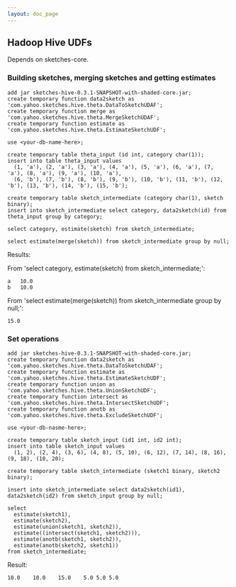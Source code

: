 ```yaml
---
layout: doc_page
---
```


## Hadoop Hive UDFs

Depends on sketches-core.

### Building sketches, merging sketches and getting estimates

    add jar sketches-hive-0.3.1-SNAPSHOT-with-shaded-core.jar;
    create temporary function data2sketch as 'com.yahoo.sketches.hive.theta.DataToSketchUDAF';
    create temporary function merge as 'com.yahoo.sketches.hive.theta.MergeSketchUDAF';
    create temporary function estimate as 'com.yahoo.sketches.hive.theta.EstimateSketchUDF';

    use <your-db-name-here>;

    create temporary table theta_input (id int, category char(1));
    insert into table theta_input values
      (1, 'a'), (2, 'a'), (3, 'a'), (4, 'a'), (5, 'a'), (6, 'a'), (7, 'a'), (8, 'a'), (9, 'a'), (10, 'a'),
      (6, 'b'), (7, 'b'), (8, 'b'), (9, 'b'), (10, 'b'), (11, 'b'), (12, 'b'), (13, 'b'), (14, 'b'), (15, 'b');

    create temporary table sketch_intermediate (category char(1), sketch binary);
    insert into sketch_intermediate select category, data2sketch(id) from theta_input group by category;

    select category, estimate(sketch) from sketch_intermediate;

    select estimate(merge(sketch)) from sketch_intermediate group by null;

Results:

From 'select category, estimate(sketch) from sketch_intermediate;':

    a	10.0
    b	10.0

From 'select estimate(merge(sketch)) from sketch_intermediate group by null;':

    15.0

### Set operations

    add jar sketches-hive-0.3.1-SNAPSHOT-with-shaded-core.jar;
    create temporary function data2sketch as 'com.yahoo.sketches.hive.theta.DataToSketchUDAF';
    create temporary function estimate as 'com.yahoo.sketches.hive.theta.EstimateSketchUDF';
    create temporary function union as 'com.yahoo.sketches.hive.theta.UnionSketchUDF';
    create temporary function intersect as 'com.yahoo.sketches.hive.theta.IntersectSketchUDF';
    create temporary function anotb as 'com.yahoo.sketches.hive.theta.ExcludeSketchUDF';

    use <your-db-nasme-here>;

    create temporary table sketch_input (id1 int, id2 int);
    insert into table sketch_input values
      (1, 2), (2, 4), (3, 6), (4, 8), (5, 10), (6, 12), (7, 14), (8, 16), (9, 18), (10, 20);

    create temporary table sketch_intermediate (sketch1 binary, sketch2 binary);

    insert into sketch_intermediate select data2sketch(id1), data2sketch(id2) from sketch_input group by null;

    select
      estimate(sketch1),
      estimate(sketch2),
      estimate(union(sketch1, sketch2)),
      estimate((intersect(sketch1, sketch2))),
      estimate(anotb(sketch1, sketch2)),
      estimate(anotb(sketch2, sketch1))
    from sketch_intermediate;

Result:

    10.0	10.0	15.0	5.0	5.0	5.0
